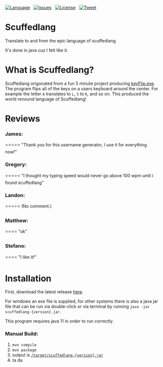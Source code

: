 [![Language](https://img.shields.io/github/languages/top/GrantBGreat/scuffedlang)](https://www.java.com/en/) &nbsp; [![Issues](https://img.shields.io/github/issues/GrantBGreat/scuffedlang)](https://github.com/GrantBGreat/scuffedlang/issues) &nbsp; [![License](https://img.shields.io/github/license/GrantBGreat/scuffedlang)](https://github.com/GrantBGreat/scuffedlang/blob/main/LICENSE) &nbsp; [![Tweet](https://img.shields.io/twitter/url?url=https%3A%2F%2Fgithub.com%2FGrantBGreat%2Fscuffedlang)](https://twitter.com/intent/tweet?text=Boggle%20your%20mind%20with%20this%20crazy%20language%21&url=https%3A%2F%2Fgithub.com%2FGrantBGreat%2Fscuffedlang)
# Scuffedlang
Translate to and from the epic language of scuffedlang

It's done in java cuz I felt like it.


# What is Scuffedlang?
Scuffedlang origonated from a fun 5 minute project producing [keyFlip.exe](https://gist.github.com/GrantBGreat/b897d967c1c171c018aae2c38dce11cb). The program flips all of the keys on a users keyboard around the center. For example the letter `A` translates to `L`, `S` to `K`, and so on. This produced the world renound language of Scuffedlang!


# Reviews
### James:
⭐⭐⭐⭐⭐ "Thank you for this username generator, I use it for everything now!"

### Gregory:
⭐⭐⭐⭐⭐ "I thought my typing speed would never go above 100 wpm until i found scuffedlang"

### Landon:
⭐⭐⭐⭐⭐ (No comment.)

### Matthew:
⭐⭐⭐⭐ "ok"

### Stefano:
⭐⭐⭐⭐ "I like it!"
<br>

# Installation
First, download the latest release [here](https://github.com/GrantBGreat/scuffedlang/releases/latest).

For windows an exe file is supplied, for other systems there is also a java jar file that can be run via double-click or via terminal by running `java -jar scuffedlang-{version}.jar`.

This program requires java 11 in order to run correctly.

### Manual Build:
1) `mvn compile`
2) `mvn package`
3) output is [`/target/scuffedlang-{version}.jar`](https://github.com/GrantBGreat/scuffedlang/tree/main/target)
4) ta da
